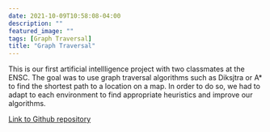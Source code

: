 ```yaml
---
date: 2021-10-09T10:58:08-04:00
description: ""
featured_image: ""
tags: [Graph Traversal]
title: "Graph Traversal"
---
```


This is our first artificial intellligence project with two classmates at the ENSC. The goal was to use graph traversal algorithms such as Diksjtra or A* to find the shortest path to a location on a map. In order to do so, we had to adapt to each environment to find appropriate heuristics and improve our algorithms. 


[Link to Github repository](https://github.com/corentinlger/Graph-traversal)

